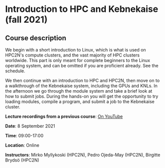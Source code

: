# Introduction to HPC and Kebnekaise (fall 2021)

## Course description

We begin with a short introduction to Linux, which is what is used on HPC2N's compute clusters, and the vast majority of HPC clusters worldwide. 
This part is only meant for complete beginners to the Linux operating system, and can be omitted if you are proficient already. See the schedule.

We then continue with an introduction to HPC and HPC2N, then move on to a walkthrough of the Kebnekaise system, including the GPUs and KNLs.
In the afternoon we go through the module system and take a brief look at how to submit jobs. During the hands-on you will get the opportunity
to try loading modules, compile a program, and submit a job to the Kebnekaise cluster.

**Lecture recordings from a previous course**: [On YouTube](https://youtube.com/playlist?list=PL6jMHLEmPVLwVjv1T9CtHIdgSlHVAUviZ)

**Date**: 8 September 2021

**Time**: 09:00-17:00

**Location**: Online

**Instructors**: Mirko Myllykoski (HPC2N), Pedro Ojeda-May (HPC2N), Birgitte Brydsö (HPC2N)
